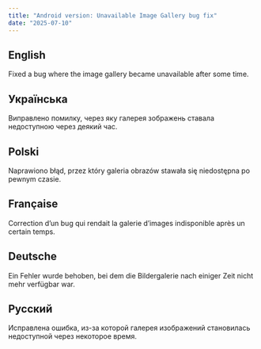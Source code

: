 ```yaml
---
title: "Android version: Unavailable Image Gallery bug fix"
date: "2025-07-10"
---
```


## English

Fixed a bug where the image gallery became unavailable after some time.

## Українська

Виправлено помилку, через яку галерея зображень ставала недоступною через деякий час.

## Polski

Naprawiono błąd, przez który galeria obrazów stawała się niedostępna po pewnym czasie.

## Française

Correction d’un bug qui rendait la galerie d’images indisponible après un certain temps.

## Deutsche

Ein Fehler wurde behoben, bei dem die Bildergalerie nach einiger Zeit nicht mehr verfügbar war.

## Русский

Исправлена ошибка, из-за которой галерея изображений становилась недоступной через некоторое время.
